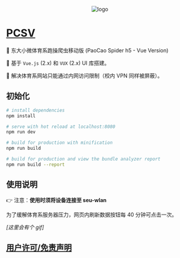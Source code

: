 <div align=center>

![logo](static/favicon.ico)

</div>

# [PCSV](https://seuxw.cn/webapp/paocao)

:information_desk_person: 东大小微体育系跑操爬虫移动版 (PaoCao Spider h5 - Vue Version)

:dancers: 基于 `Vue.js` (2.x) 和 `VUX` (2.x) UI 库搭建。

:wave: 解决体育系网站只能通过内网访问限制（校内 VPN 同样被屏蔽）。

## 初始化

```bash
# install dependencies
npm install

# serve with hot reload at localhost:8080
npm run dev

# build for production with minification
npm run build

# build for production and view the bundle analyzer report
npm run build --report
```

## 使用说明

:point_right: 注意：**使用时须将设备连接至 seu-wlan**

为了缓解体育系服务器压力，网页内刷新数据按钮每 40 分钟可点击一次。

_[这里会有个 gif]_

## [用户许可/免责声明](./EULA.md)
